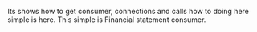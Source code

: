 Its shows how to get consumer, connections and calls how to doing here simple is here. This simple is Financial statement consumer.

